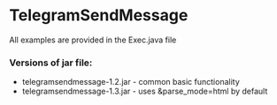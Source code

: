 # TelegramSendMessage
All examples are provided in the Exec.java file

### Versions of jar file:
* telegramsendmessage-1.2.jar - common basic functionality
* telegramsendmessage-1.3.jar - uses &parse_mode=html by default